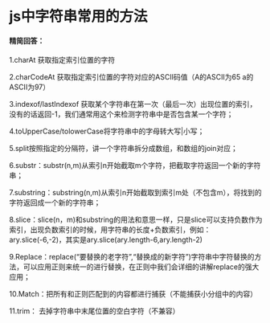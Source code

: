 # js中字符串常用的方法

#### 精简回答：

1.charAt 获取指定索引位置的字符

2.charCodeAt 获取指定索引位置的字符对应的ASCII码值（A的ASCII为65 a的ASCII为97）

3.indexof/lastIndexof 获取某个字符串在第一次（最后一次）出现位置的索引，没有的话返回-1，我们通常用这个来检测字符串中是否包含某一个字符；

4.toUpperCase/tolowerCase将字符串中的字母转大写|小写；

5.split按照指定的分隔符，讲一个字符串拆分成数组，和数组的join对应；

6.substr：substr(n,m)从索引n开始截取m个字符，把截取字符返回一个新的字符串；

7.substring：substring(n,m)从索引n开始截取到索引m处（不包含m），将找到的字符返回成一个新的字符串；

8.slice：slice(n，m)和substring的用法和意思一样，只是slice可以支持负数作为索引，出现负数索引的时候，用字符串的长度+负数索引，例如：ary.slice(-6,-2)，其实是ary.slice(ary.length-6,ary.length-2)

9.Replace：replace(“要替换的老字符”,“替换成的新字符”)字符串中字符替换的方法，可以应用正则来统一的进行替换，在正则中我们会详细的讲解replace的强大应用；

10.Match：把所有和正则匹配到的内容都进行捕获（不能捕获小分组中的内容）

11.trim： 去掉字符串中末尾位置的空白字符（不兼容）


